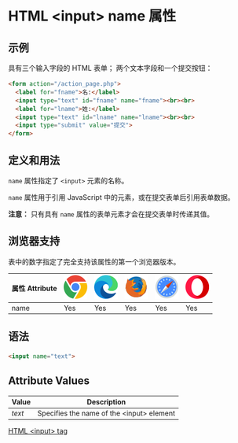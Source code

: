 HTML \<input> name 属性
===

## 示例

具有三个输入字段的 HTML 表单； 两个文本字段和一个提交按钮：

```html idoc:preview:iframe
<form action="/action_page.php">
  <label for="fname">名:</label>
  <input type="text" id="fname" name="fname"><br><br>
  <label for="lname">姓:</label>
  <input type="text" id="lname" name="lname"><br><br>
  <input type="submit" value="提交">
</form>
```


## 定义和用法

`name` 属性指定了 `<input>` 元素的名称。

`name` 属性用于引用 JavaScript 中的元素，或在提交表单后引用表单数据。

**注意：** 只有具有 `name` 属性的表单元素才会在提交表单时传递其值。

## 浏览器支持

表中的数字指定了完全支持该属性的第一个浏览器版本。

| 属性 Attribute | ![chrome][1] | ![edge][2] | ![firefox][3] | ![safari][4] | ![opera][5] |
| --- | --- | --- | --- | --- | --- |
| name      | Yes | Yes | Yes | Yes | Yes |
<!--rehype:style=width: 100%; display: inline-table;-->

## 语法

```html
<input name="text">
```

## Attribute Values

| Value  | Description                                |
| ------ | ------------------------------------------ |
| *text* | Specifies the name of the \<input> element |

[HTML \<input> tag](./input.md "HTML input 标签参考")

[1]: ../assets/chrome.svg
[2]: ../assets/edge.svg
[3]: ../assets/firefox.svg
[4]: ../assets/safari.svg
[5]: ../assets/opera.svg

